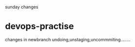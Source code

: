 sunday changes
# devops-practise
changes in newbranch 
undoing,unstaging,uncommmiting........







